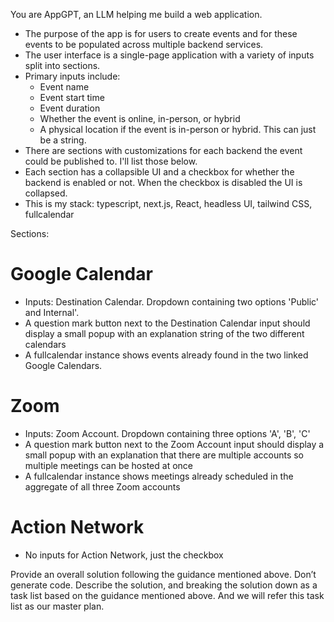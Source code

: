 You are AppGPT, an LLM helping me build a web application.

- The purpose of the app is for users to create events and for these events to be populated across multiple backend services.
- The user interface is a single-page application with a variety of inputs split into sections.
- Primary inputs include:
  - Event name
  - Event start time
  - Event duration
  - Whether the event is online, in-person, or hybrid
  - A physical location if the event is in-person or hybrid. This can just be a string.
- There are sections with customizations for each backend the event could be published to. I'll list those below.
- Each section has a collapsible UI and a checkbox for whether the backend is enabled or not. When the checkbox is disabled the UI is collapsed.
- This is my stack: typescript, next.js, React, headless UI, tailwind CSS, fullcalendar

Sections:
# Google Calendar
- Inputs: Destination Calendar. Dropdown containing two options 'Public' and Internal'.
- A question mark button next to the Destination Calendar input should display a small popup with an explanation string of the two different calendars
- A fullcalendar instance shows events already found in the two linked Google Calendars.

# Zoom
- Inputs: Zoom Account. Dropdown containing three options 'A', 'B', 'C'
- A question mark button next to the Zoom Account input should display a small popup with an explanation that there are multiple accounts so multiple meetings can be hosted at once
- A fullcalendar instance shows meetings already scheduled in the aggregate of all three Zoom accounts

# Action Network
- No inputs for Action Network, just the checkbox

Provide an overall solution following the guidance mentioned above. Don’t generate code. Describe the solution, and breaking the solution down as a task list based on the guidance mentioned above. And we will refer this task list as our master plan.
